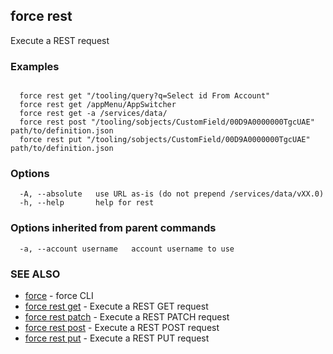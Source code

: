 ## force rest

Execute a REST request

### Examples

```

  force rest get "/tooling/query?q=Select id From Account"
  force rest get /appMenu/AppSwitcher
  force rest get -a /services/data/
  force rest post "/tooling/sobjects/CustomField/00D9A0000000TgcUAE" path/to/definition.json
  force rest put "/tooling/sobjects/CustomField/00D9A0000000TgcUAE" path/to/definition.json

```

### Options

```
  -A, --absolute   use URL as-is (do not prepend /services/data/vXX.0)
  -h, --help       help for rest
```

### Options inherited from parent commands

```
  -a, --account username   account username to use
```

### SEE ALSO

* [force](force.md)	 - force CLI
* [force rest get](force_rest_get.md)	 - Execute a REST GET request
* [force rest patch](force_rest_patch.md)	 - Execute a REST PATCH request
* [force rest post](force_rest_post.md)	 - Execute a REST POST request
* [force rest put](force_rest_put.md)	 - Execute a REST PUT request


